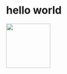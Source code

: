 <h1> hello world </h1>
  <img height="120em" align="center"
       src="https://github-readme-stats.vercel.app/api/top-langs/?username=jcardilho&langs_count=7&theme=midnight-purple"/>

